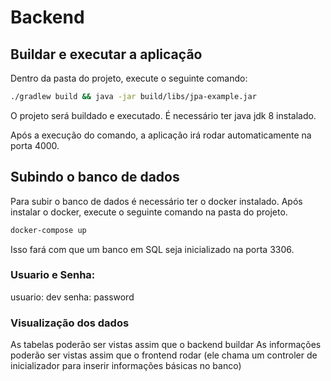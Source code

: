 # Backend

## Buildar e executar a aplicação
Dentro da pasta do projeto, execute o seguinte comando: 
```sh
./gradlew build && java -jar build/libs/jpa-example.jar
```
O projeto será buildado e executado. É necessário ter java jdk 8 instalado. 

Após a execução do comando, a aplicação irá rodar automaticamente na porta 4000.

## Subindo o banco de dados
Para subir o banco de dados é necessário ter o docker instalado. Após instalar o docker, execute o seguinte comando na pasta do projeto. 

```sh
docker-compose up 
```

Isso fará com que um banco em SQL seja inicializado na porta 3306.

### Usuario e Senha:
usuario: dev
senha: password

### Visualização dos dados
As tabelas poderão ser vistas assim que o backend buildar
As informações poderão ser vistas assim que o frontend rodar (ele chama um controler de inicializador para inserir informações básicas no banco)
